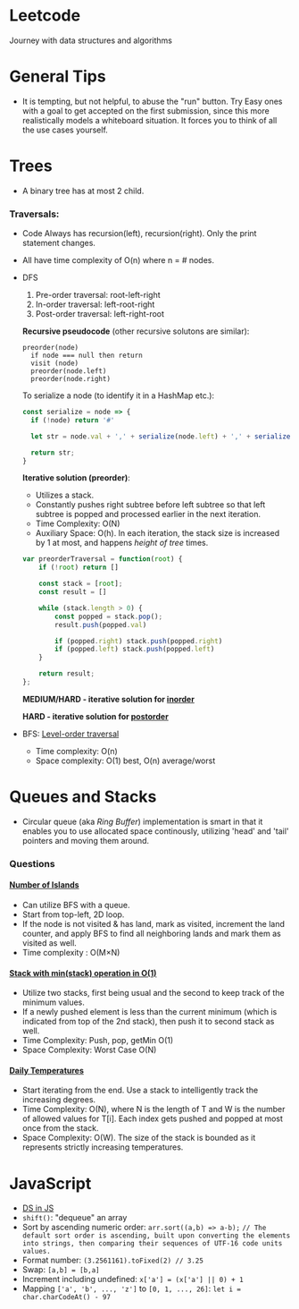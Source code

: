 # Leetcode
Journey with data structures and algorithms

# General Tips
* It is tempting, but not helpful, to abuse the "run" button. Try Easy ones with a goal to get accepted on the first submission, since this more realistically models a whiteboard situation. It forces you to think of all the use cases yourself.

# Trees
* A binary tree has at most 2 child.

### Traversals: 
* Code Always has recursion(left), recursion(right). Only the print statement changes.
* All have time complexity of O(n) where n = # nodes.

* DFS
  1. Pre-order traversal: root-left-right
  2. In-order traversal: left-root-right
  3. Post-order traversal: left-right-root

  **Recursive pseudocode** (other recursive solutons are similar):
  ```
  preorder(node)
    if node === null then return
    visit (node)
    preorder(node.left)
    preorder(node.right)
  ```
  
  To serialize a node (to identify it in a HashMap etc.):
  ```javascript
  const serialize = node => {
    if (!node) return '#'

    let str = node.val + ',' + serialize(node.left) + ',' + serialize(node.right);

    return str;
  }
  ```
  
  **Iterative solution (preorder)**:
  * Utilizes a stack.
  * Constantly pushes right subtree before left subtree so that left subtree is popped and processed earlier in the next iteration.
  * Time Complexity: O(N)
  * Auxiliary Space: O(h). In each iteration, the stack size is increased by 1 at most, and happens *height of tree* times.
  ```javascript
  var preorderTraversal = function(root) {
      if (!root) return []

      const stack = [root];
      const result = []

      while (stack.length > 0) {
          const popped = stack.pop();
          result.push(popped.val)

          if (popped.right) stack.push(popped.right)
          if (popped.left) stack.push(popped.left)
      }

      return result;
  };
  ```
  
  **MEDIUM/HARD - iterative solution for [inorder](https://www.geeksforgeeks.org/inorder-tree-traversal-without-recursion/)**
  
  **HARD - iterative solution for [postorder](https://www.geeksforgeeks.org/iterative-postorder-traversal/)**

* BFS: [Level-order traversal](https://www.youtube.com/watch?v=86g8jAQug04&t=4s&ab_channel=mycodeschool)
  * Time complexity: O(n)
  * Space complexity: O(1) best, O(n) average/worst
  
# Queues and Stacks
* Circular queue (aka *Ring Buffer*) implementation is smart in that it enables you to use allocated space continously, utilizing 'head' and 'tail' pointers and moving them around.

### Questions
#### [Number of Islands](https://leetcode.com/problems/number-of-islands/)
* Can utilize BFS with a queue.
* Start from top-left, 2D loop.
* If the node is not visited & has land, mark as visited, increment the land counter, and apply BFS to find all neighboring lands and mark them as visited as well.
* Time complexity : O(M×N)

#### [Stack with min(stack) operation in O(1)](https://www.youtube.com/watch?v=8Ub73n4ySYk&ab_channel=IDeserve)
* Utilize two stacks, first being usual and the second to keep track of the minimum values.
* If a newly pushed element is less than the current minimum (which is indicated from top of the 2nd stack), then push it to second stack as well.
* Time Complexity: Push, pop, getMin O(1)
* Space Complexity: Worst Case O(N)

#### [Daily Temperatures](https://www.youtube.com/watch?v=WGm4Kj3lhRI&ab_channel=AlexanderLe)
* Start iterating from the end. Use a stack to intelligently track the increasing degrees. 
* Time Complexity: O(N), where N is the length of T and W is the number of allowed values for T[i]. Each index gets pushed and popped at most once from the stack.
* Space Complexity: O(W). The size of the stack is bounded as it represents strictly increasing temperatures.

# JavaScript
* [DS in JS](https://adrianmejia.com/data-structures-time-complexity-for-beginners-arrays-hashmaps-linked-lists-stacks-queues-tutorial/)
* `shift()`: "dequeue" an array
* Sort by ascending numeric order: `arr.sort((a,b) => a-b);` `// The default sort order is ascending, built upon converting the elements into strings, then comparing their sequences of UTF-16 code units values.`
* Format number: `(3.2561161).toFixed(2) // 3.25`
* Swap: `[a,b] = [b,a]`
* Increment including undefined: `x['a'] = (x['a'] || 0) + 1`
* Mapping `['a', 'b', ..., 'z']` to `[0, 1, ..., 26]`: `let i = char.charCodeAt() - 97`
